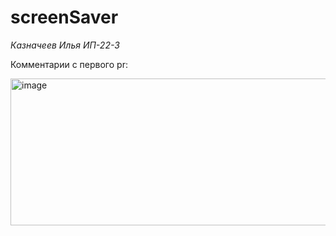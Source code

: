 # screenSaver

*Казначеев Илья ИП-22-3*

Комментарии с первого pr:

<img width="544" height="235" alt="image" src="https://github.com/user-attachments/assets/269c233f-b220-4739-a0e8-114f2289c0e5" />
